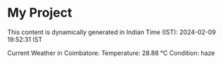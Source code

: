 # My Project

This content is dynamically generated in Indian Time (IST): 2024-02-09 19:52:31 IST


Current Weather in Coimbatore:
Temperature: 28.88 °C
Condition: haze

